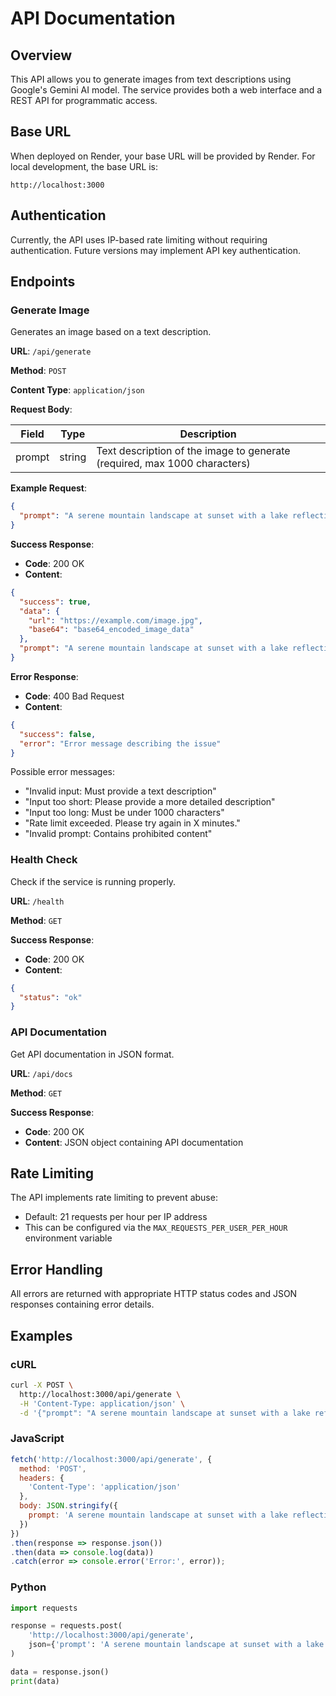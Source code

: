 # API Documentation

## Overview

This API allows you to generate images from text descriptions using Google's Gemini AI model. The service provides both a web interface and a REST API for programmatic access.

## Base URL

When deployed on Render, your base URL will be provided by Render. For local development, the base URL is:

```
http://localhost:3000
```

## Authentication

Currently, the API uses IP-based rate limiting without requiring authentication. Future versions may implement API key authentication.

## Endpoints

### Generate Image

Generates an image based on a text description.

**URL**: `/api/generate`

**Method**: `POST`

**Content Type**: `application/json`

**Request Body**:

| Field | Type | Description |
|-------|------|-------------|
| prompt | string | Text description of the image to generate (required, max 1000 characters) |

**Example Request**:

```json
{
  "prompt": "A serene mountain landscape at sunset with a lake reflecting the sky"
}
```

**Success Response**:

- **Code**: 200 OK
- **Content**:

```json
{
  "success": true,
  "data": {
    "url": "https://example.com/image.jpg",
    "base64": "base64_encoded_image_data"
  },
  "prompt": "A serene mountain landscape at sunset with a lake reflecting the sky"
}
```

**Error Response**:

- **Code**: 400 Bad Request
- **Content**:

```json
{
  "success": false,
  "error": "Error message describing the issue"
}
```

Possible error messages:
- "Invalid input: Must provide a text description"
- "Input too short: Please provide a more detailed description"
- "Input too long: Must be under 1000 characters"
- "Rate limit exceeded. Please try again in X minutes."
- "Invalid prompt: Contains prohibited content"

### Health Check

Check if the service is running properly.

**URL**: `/health`

**Method**: `GET`

**Success Response**:

- **Code**: 200 OK
- **Content**:

```json
{
  "status": "ok"
}
```

### API Documentation

Get API documentation in JSON format.

**URL**: `/api/docs`

**Method**: `GET`

**Success Response**:

- **Code**: 200 OK
- **Content**: JSON object containing API documentation

## Rate Limiting

The API implements rate limiting to prevent abuse:

- Default: 21 requests per hour per IP address
- This can be configured via the `MAX_REQUESTS_PER_USER_PER_HOUR` environment variable

## Error Handling

All errors are returned with appropriate HTTP status codes and JSON responses containing error details.

## Examples

### cURL

```bash
curl -X POST \
  http://localhost:3000/api/generate \
  -H 'Content-Type: application/json' \
  -d '{"prompt": "A serene mountain landscape at sunset with a lake reflecting the sky"}'
```

### JavaScript

```javascript
fetch('http://localhost:3000/api/generate', {
  method: 'POST',
  headers: {
    'Content-Type': 'application/json'
  },
  body: JSON.stringify({
    prompt: 'A serene mountain landscape at sunset with a lake reflecting the sky'
  })
})
.then(response => response.json())
.then(data => console.log(data))
.catch(error => console.error('Error:', error));
```

### Python

```python
import requests

response = requests.post(
    'http://localhost:3000/api/generate',
    json={'prompt': 'A serene mountain landscape at sunset with a lake reflecting the sky'}
)

data = response.json()
print(data)
```
